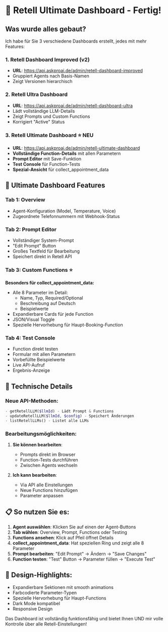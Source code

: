 # 🚀 Retell Ultimate Dashboard - Fertig!

## Was wurde alles gebaut?

Ich habe für Sie 3 verschiedene Dashboards erstellt, jedes mit mehr Features:

### 1. **Retell Dashboard Improved** (v2)
- **URL**: https://api.askproai.de/admin/retell-dashboard-improved
- Gruppiert Agents nach Basis-Namen
- Zeigt Versionen hierarchisch

### 2. **Retell Ultra Dashboard** 
- **URL**: https://api.askproai.de/admin/retell-dashboard-ultra
- Lädt vollständige LLM-Details
- Zeigt Prompts und Custom Functions
- Korrigiert "Active" Status

### 3. **Retell Ultimate Dashboard** ⭐ NEU
- **URL**: https://api.askproai.de/admin/retell-ultimate-dashboard
- **Vollständige Function-Details** mit allen Parametern
- **Prompt Editor** mit Save-Funktion
- **Test Console** für Function-Tests
- **Spezial-Ansicht** für collect_appointment_data

## 🎯 Ultimate Dashboard Features

### Tab 1: Overview
- Agent-Konfiguration (Model, Temperature, Voice)
- Zugeordnete Telefonnummern mit Webhook-Status

### Tab 2: Prompt Editor
- Vollständiger System-Prompt
- "Edit Prompt" Button
- Großes Textfeld für Bearbeitung
- Speichert direkt in Retell API

### Tab 3: Custom Functions ⭐
**Besonders für collect_appointment_data:**
- Alle 8 Parameter im Detail:
  - Name, Typ, Required/Optional
  - Beschreibung auf Deutsch
  - Beispielwerte
- Expandierbare Cards für jede Function
- JSON/Visual Toggle
- Spezielle Hervorhebung für Haupt-Booking-Function

### Tab 4: Test Console
- Function direkt testen
- Formular mit allen Parametern
- Vorbefüllte Beispielwerte
- Live API-Aufruf
- Ergebnis-Anzeige

## 🔧 Technische Details

### Neue API-Methoden:
```php
- getRetellLLM($llmId) - Lädt Prompt & Functions
- updateRetellLLM($llmId, $config) - Speichert Änderungen
- listRetellLLMs() - Listet alle LLMs
```

### Bearbeitungsmöglichkeiten:
1. **Sie können bearbeiten**:
   - Prompts direkt im Browser
   - Function-Tests durchführen
   - Zwischen Agents wechseln

2. **Ich kann bearbeiten**:
   - Via API alle Einstellungen
   - Neue Functions hinzufügen
   - Parameter anpassen

## 📋 So nutzen Sie es:

1. **Agent auswählen**: Klicken Sie auf einen der Agent-Buttons
2. **Tab wählen**: Overview, Prompt, Functions oder Testing
3. **Functions ansehen**: Klick auf Pfeil öffnet Details
4. **collect_appointment_data**: Hat speziellen Ring und zeigt alle 8 Parameter
5. **Prompt bearbeiten**: "Edit Prompt" → Ändern → "Save Changes"
6. **Function testen**: "Test" Button → Parameter füllen → "Execute Test"

## 🎨 Design-Highlights:
- Expandierbare Sektionen mit smooth animations
- Farbcodierte Parameter-Typen
- Spezielle Hervorhebung für Haupt-Functions
- Dark Mode kompatibel
- Responsive Design

Das Dashboard ist vollständig funktionsfähig und bietet Ihnen UND mir volle Kontrolle über alle Retell-Einstellungen!